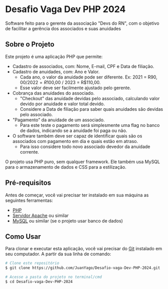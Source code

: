 # Desafio Vaga Dev PHP 2024

Software feito para o gerente da associação "Devs do RN", com o objetivo de facilitar a gerência dos associados e suas anuidades

## Sobre o Projeto


Este projeto é uma aplicação PHP que permite:

- Cadastro de associados, com: Nome, E-mail, CPF e Data de filiação.
- Cadastro de anuidades, com: Ano e Valor.
    - Cada ano, o valor da anuidade pode ser diferente. Ex: 2021 = R$90,00 / 2022 = R$100,00 / 2023 = R$110,00.
    - Esse valor deve ser facilmente ajustado pelo gerente.
- Cobrança das anuidades do associado.
    - "Checkout" das anuidade devidas pelo associado, calculando valor devido por anuidade e valor total devido.
    - Considere a Data de filiação para saber quais anuidades são devidas pelo associado.
- "Pagamento" da anuidade de um associado.
    - Para este teste o pagamento será simplesmente uma flag no banco de dados, indicando se a anuidade foi paga ou não.
- O software também deve ser capaz de identificar quais são os associados com pagamento em dia e quais estão em atraso.
    - Para isso considere todo novo associado devedor da anuidade corrente.

O projeto usa PHP puro, sem qualquer framework. Ele também usa MySQL para o armazenamento de dados e CSS para a estilização.


## Pré-requisitos

Antes de começar, você vai precisar ter instalado em sua máquina as seguintes ferramentas:
- [PHP](https://www.php.net/)
- [Servidor Apache](https://httpd.apache.org/) ou similar
- [MySQL](https://www.mysql.com/) ou similar (se o projeto usar banco de dados)

## Como Usar

Para clonar e executar esta aplicação, você vai precisar do [Git](https://git-scm.com) instalado em seu computador. A partir da sua linha de comando:

```bash
# Clone este repositório
$ git clone https://github.com/JuanYago/Desafio-vaga-Dev-PHP-2024.git

# Acesse a pasta do projeto no terminal/cmd
$ cd Desafio-vaga-Dev-PHP-2024

